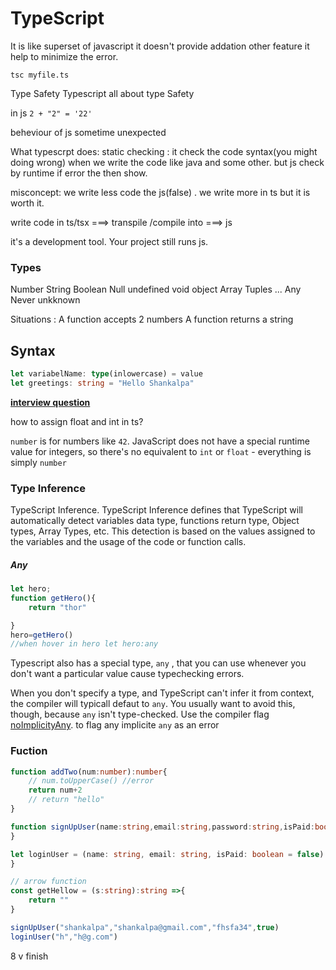 # TypeScript

It is like superset of javascript it doesn't provide addation other feature it help to minimize the error.

```tsc myfile.ts```

Type Safety
Typescript all about type Safety

in js ``` 2 + "2" = '22' ```

beheviour of js sometime unexpected 

What typescrpt does:
static checking : it check the code syntax(you might doing wrong) when we write the code like java and some other. but js check by runtime if error the then show. 

misconcept: we write less code the js(false) . we write more in ts but it is worth it. 

write code in ts/tsx ===> transpile /compile into ===> js 

it's a development tool. Your project still runs js. 

### Types
Number String Boolean Null undefined void object Array Tuples ...
Any Never unkknown


Situations : 
A function accepts 2 numbers
A function returns a string


## Syntax

```ts
let variabelName: type(inlowercase) = value
let greetings: string = "Hello Shankalpa"
```

<b><u>interview question </u></b>

how to assign float and int in ts?

```number``` is for numbers like ```42```. JavaScript does not have a special runtime value for integers, so there's no equivalent to ```int``` or ```float``` - everything is simply ```number```



### Type Inference
TypeScript Inference. TypeScript Inference defines that TypeScript will automatically detect variables data type, functions return type, Object types, Array Types, etc. This detection is based on the values assigned to the variables and the usage of the code or function calls.


##### Any 

```ts
let hero;
function getHero(){
    return "thor"

}
hero=getHero()
//when hover in hero let hero:any
```


Typescript also has a special type, ```any``` , that you can use whenever you don't want a particular value cause typechecking errors. 

When you don't specify a type, and TypeScript can't infer it from context, the compiler will typicall defaut to ```any```. 
You usually want to avoid this, though, because ```any``` isn't type-checked. Use the compiler flag <u>noImplicityAny</u>. to flag any implicite ```any``` as an error


### Fuction 
```ts
function addTwo(num:number):number{
    // num.toUpperCase() //error
    return num+2
    // return "hello"
}

function signUpUser(name:string,email:string,password:string,isPaid:boolean){
}

let loginUser = (name: string, email: string, isPaid: boolean = false) =>{
}

// arrow function
const getHellow = (s:string):string =>{
    return ""
}

signUpUser("shankalpa","shankalpa@gmail.com","fhsfa34",true)
loginUser("h","h@g.com")
```

8 v finish